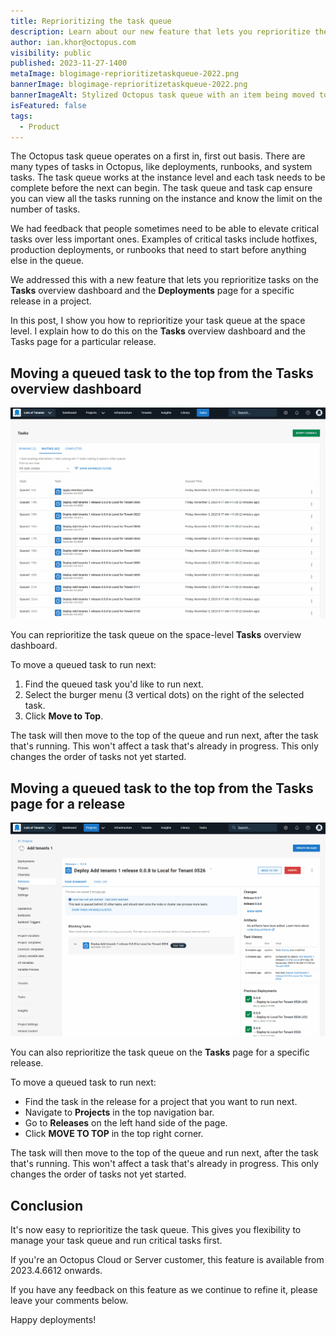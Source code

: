 ```yaml
---
title: Reprioritizing the task queue
description: Learn about our new feature that lets you reprioritize the task queue in Octopus.
author: ian.khor@octopus.com
visibility: public
published: 2023-11-27-1400
metaImage: blogimage-reprioritizetaskqueue-2022.png
bannerImage: blogimage-reprioritizetaskqueue-2022.png
bannerImageAlt: Stylized Octopus task queue with an item being moved to number one position.
isFeatured: false
tags: 
  - Product
---
```


The Octopus task queue operates on a first in, first out basis. There are many types of tasks in Octopus, like deployments, runbooks, and system tasks. The task queue works at the instance level and each task needs to be complete before the next can begin. The task queue and task cap ensure you can view all the tasks running on the instance and know the limit on the number of tasks.

We had feedback that people sometimes need to be able to elevate critical tasks over less important ones. Examples of critical tasks include hotfixes, production deployments, or runbooks that need to start before anything else in the queue.

We addressed this with a new feature that lets you reprioritize tasks on the **Tasks** overview dashboard and the **Deployments** page for a specific release in a project.

In this post, I show you how to reprioritize your task queue at the space level. I explain how to do this on the **Tasks** overview dashboard and the Tasks page for a particular release.

## Moving a queued task to the top from the Tasks overview dashboard

![Moving an important task to the top of the task queue using the 'Move to Top' button](tasks-move-to-top.gif)

You can reprioritize the task queue on the space-level **Tasks** overview dashboard. 

To move a queued task to run next:

1. Find the queued task you'd like to run next.
1. Select the burger menu (3 vertical dots) on the right of the selected task.
1. Click **Move to Top**.

The task will then move to the top of the queue and run next, after the task that's running. This won't affect a task that's already in progress. This only changes the order of tasks not yet started.


## Moving a queued task to the top from the Tasks page for a release

![Moving an important task to the top of the task queue on the task page for a specific project using the 'Move to Top' button](task-move-to-top.gif)

You can also reprioritize the task queue on the **Tasks** page for a specific release. 

To move a queued task to run next:

- Find the task in the release for a project that you want to run next.
- Navigate to **Projects** in the top navigation bar.
- Go to **Releases** on the left hand side of the page.
- Click **MOVE TO TOP** in the top right corner.

The task will then move to the top of the queue and run next, after the task that's running. This won't affect a task that's already in progress. This only changes the order of tasks not yet started.

## Conclusion

It's now easy to reprioritize the task queue. This gives you flexibility to manage your task queue and run critical tasks first. 

If you're an Octopus Cloud or Server customer, this feature is available from 2023.4.6612 onwards.

If you have any feedback on this feature as we continue to refine it, please leave your comments below.

Happy deployments!